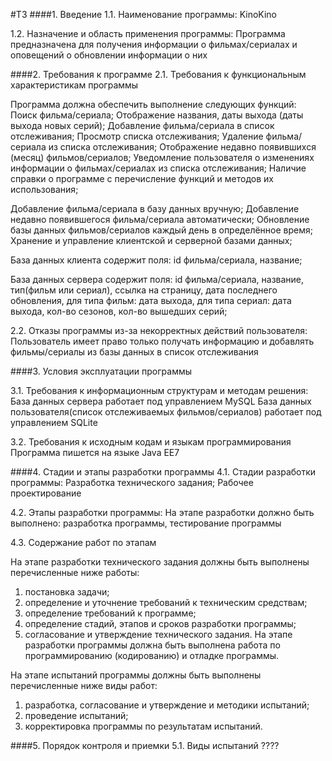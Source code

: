 #ТЗ
####1. Введение 
1.1. Наименование программы: KinoKino

1.2. Назначение и область применения программы: Программа предназначена для получения информации о фильмах/сериалах и оповещений о обновлении информации о них

####2. Требования к программе 
2.1. Требования к функциональным характеристикам программы

Программа должна обеспечить выполнение следующих функций:
Поиск фильма/сериала;
Отображение названия, даты выхода (даты выхода новых серий);
Добавление фильма/сериала в список отслеживания;
Просмотр списка отслеживания;
Удаление фильма/сериала из списка отслеживания;
Отображение недавно появившихся (месяц) фильмов/сериалов;
Уведомление пользователя о изменениях информации о фильмах/сериалах из списка отслеживания;
Наличие справки о программе с перечисление функций и методов их использования;

Добавление фильма/сериала в базу данных вручную;
Добавление недавно появившегося фильма/сериала автоматически;
Обновление базы данных фильмов/сериалов каждый день в определённое время;
Хранение и управление клиентской и серверной базами данных;

База данных клиента содержит поля: id фильма/сериала, название;

База данных сервера содержит поля: id фильма/сериала, название, тип(фильм или сериал), ссылка на страницу, дата последнего обновления, для типа фильм: дата выхода, для типа сериал: дата выхода, кол-во сезонов, кол-во вышедших серий;




2.2. Отказы программы из-за некорректных действий пользователя:
Пользователь имеет право только получать информацию и добавлять фильмы/сериалы из базы данных в список отслеживания

####3. Условия эксплуатации программы 

3.1. Требования к информационным структурам и методам решения:
База данных сервера работает под управлением MySQL
База данных пользователя(список отслеживаемых фильмов/сериалов) работает под управлением SQLite

3.2. Требования к исходным кодам и языкам программирования 
Программа пишется на языке Java EE7

####4. Стадии и этапы разработки программы
4.1. Стадии разработки программы:
Разработка технического задания;
Рабочее проектирование

4.2. Этапы разработки программы:
На этапе разработки должно быть выполнено: разработка программы, тестирование программы

4.3. Содержание работ по этапам 

На этапе разработки технического задания должны быть выполнены перечисленные ниже работы: 
1. постановка задачи; 
2. определение и уточнение требований к техническим средствам; 
3. определение требований к программе; 
4. определение стадий, этапов и сроков разработки программы;
5. согласование и утверждение технического задания. 
На этапе разработки программы должна быть выполнена работа по программированию (кодированию) и отладке программы. 

На этапе испытаний программы должны быть выполнены перечисленные ниже виды работ: 
1. разработка, согласование и утверждение и методики испытаний; 
2. проведение испытаний; 
3. корректировка программы по результатам испытаний. 

####5. Порядок контроля и приемки 
5.1. Виды испытаний 
????

